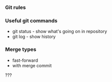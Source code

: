 ### Git rules

### Useful git commands
- git status - show what's going on in repository
- git log - show history

### Merge types
- fast-forward
- with merge commit

???